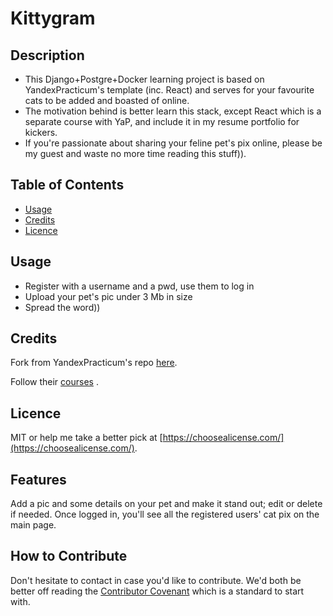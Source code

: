 # Kittygram

## Description

- This Django+Postgre+Docker learning project is based on YandexPracticum's template (inc. React) and serves for your favourite cats to be added and boasted of online.
- The motivation behind is better learn this stack, except React which is a separate course with YaP, and include it in my resume portfolio for kickers.
- If you're passionate about sharing your feline pet's pix online, please be my guest and waste no more time reading this stuff)).

## Table of Contents

- [Usage](#usage)
- [Credits](#credits)
- [Licence](#licence)

## Usage

- Register with a username and a pwd, use them to log in
- Upload your pet's pic under 3 Mb in size
- Spread the word))

## Credits

Fork from YandexPracticum's repo [here](https://github.com/yandex-praktikum/kittygram_final).

Follow their [courses](https://practicum.yandex.ru/catalog/programming/?from=main_header-programming_button) .

## Licence

MIT or help me take a better pick at [https://choosealicense.com/](https://choosealicense.com/).

## Features

Add a pic and some details on your pet and make it stand out; edit or delete if needed. Once logged in, you'll see all the registered users' cat pix on the main page.

## How to Contribute

Don't hesitate to contact in case you'd like to contribute. We'd both be better off reading the [Contributor Covenant](https://www.contributor-covenant.org/) which is a standard to start with.
